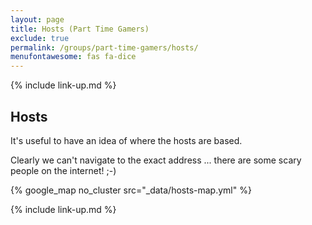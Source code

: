 ```yaml
---
layout: page
title: Hosts (Part Time Gamers)
exclude: true
permalink: /groups/part-time-gamers/hosts/
menufontawesome: fas fa-dice
---
```


{% include link-up.md %}

## Hosts

It's useful to have an idea of where the hosts are based.

Clearly we can't navigate to the exact address ... there are some scary people on the internet! ;-)

{% google_map no_cluster src="_data/hosts-map.yml" %}

{% include link-up.md %}
